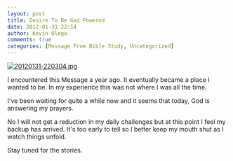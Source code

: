 ```yaml
---
layout: post
title: Desire To Be God Powered
date: 2012-01-31 22:14
author: Kevin Olega
comments: true
categories: [Message From Bible Study, Uncategorized]
---
```

<a href="http://minimalchanges.com/blog/wp-content/uploads/2012/01/20120131-220304.jpg"><img src="http://minimalchanges.com/blog/wp-content/uploads/2012/01/20120131-220304.jpg" alt="20120131-220304.jpg" class="alignnone size-full" /></a>

I encountered this Message a year ago. It eventually became a place I wanted to be. In my experience this was not where I was all the time. 

I've been waiting for quite a while now and it seems that today, God is answering my prayers. 

No I will not get a reduction in my daily challenges but at this point I feel my backup has arrived. It's too early to tell so I better keep my mouth shut as I watch things unfold. 

Stay tuned for the stories.
